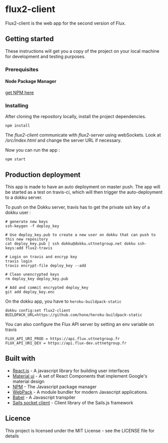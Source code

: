 # flux2-client

Flux2-client is the web app for the second version of Flux.

## Getting started

These instructions will get you a copy of the project on your local machine for development and testing purposes.

### Prerequisites

#### Node Package Manager
[get NPM here](https://www.npmjs.com/)

### Installing

After cloning the repository locally, install the project dependencies.

```
npm install
```

The *flux2-client* communicate with *flux2-server* using webSockets.
Look at */src/index.html* and change the server URL if necessary.

Now you can run the app :

```
npm start
```

## Production deployment
This app is made to have an auto deployment on master push. The app will be started as a test on travis-ci, which will then trigger the auto-deployment to a dokku server.

To push on the Dokku server, travis has to get the private ssh key of a dokku user :

```
# generate new keys
ssh-keygen -f deploy_key

# Use deploy_key.pub to create a new user on dokku that can push to this new repository
cat deploy_key.pub | ssh dokku@dokku.uttnetgroup.net dokku ssh-keys:add flux2-travis

# Login on travis and encryp key
travis login
travis encrypt-file deploy_key --add

# Clean unencrypted keys
rm deploy_key deploy_key.pub

# Add and commit encrypted deploy_key
git add deploy_key.enc
```

On the dokku app, you have to `heroku-buildpack-static`

```
dokku config:set flux2-client BUILDPACK_URL=https://github.com/hone/heroku-buildpack-static
```

You can also configure the Flux API server by setting an env variable on travis
```
FLUX_API_URI_PROD = https://api.flux.uttnetgroup.fr
FLUX_API_URI_DEV = https://api.flux-dev.uttnetgroup.fr
```

## Built with

- [React.js](https://facebook.github.io/react/) - A javascript library for building user interfaces
- [Material ui](https://material-ui-1dab0.firebaseapp.com/#/layout/responsive-ui) - A set of React Components that implement Google's material design
- [NPM](https://www.npmjs.com/) - The Javascript package manager
- [WebPack](https://webpack.js.org/concepts/) - A module bundler for modern Javascript applications.
- [Babel](https://babeljs.io/) - A Javascript transpiler
- [Sails socket client](http://sailsjs.com/documentation/reference/web-sockets/socket-client) - Client library of the Sails.js framework

## Licence

This project is licensed under the MIT License - see the LICENSE file for details
